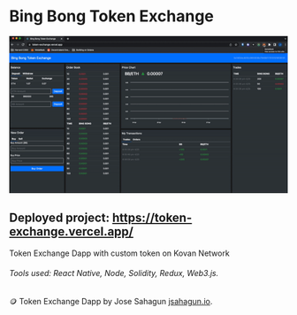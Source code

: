 # Bing Bong Token Exchange

![Dapp Token Exchange](/assets/bingBongTokenDapp.gif)

## Deployed project: https://token-exchange.vercel.app/

Token Exchange Dapp with custom token on Kovan Network

###### Tools used: React Native, Node, Solidity, Redux, Web3.js.

🪙 Token Exchange Dapp by Jose Sahagun [jsahagun.io](https://jsahagun.io/).